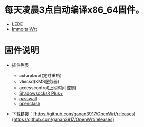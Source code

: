 

# 每天凌晨3点自动编译x86_64固件。
- [LEDE](https://github.com/coolsnowwolf/lede)
- [ImmortalWrt](ImmortalWrt/ImmortalWrt)
# 固件说明

- 插件列表
   - aotureboot(定时重启)
   - vlmcsd(KMS服务器)
   - accesscontrol(上网时间控制)
   - [ShadowsocksR Plus+](https://github.com/fw876/helloworld.git)
   - [passwall](https://github.com/xiaorouji/openwrt-passwall)
   - [openclash](https://github.com/vernesong/OpenClash)

- 下载链接：[https://github.com/ganan3917/OpenWrt/releases](https://github.com/ganan3917/OpenWrt/releases)



